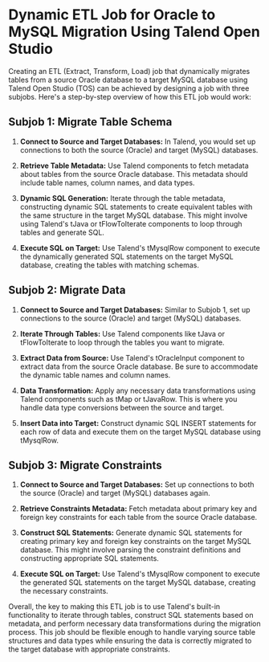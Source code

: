# Dynamic ETL Job for Oracle to MySQL Migration Using Talend Open Studio

Creating an ETL (Extract, Transform, Load) job that dynamically migrates tables from a source Oracle database to a target MySQL database using Talend Open Studio (TOS) can be achieved by designing a job with three subjobs. Here's a step-by-step overview of how this ETL job would work:

## Subjob 1: Migrate Table Schema

1. **Connect to Source and Target Databases:** In Talend, you would set up connections to both the source (Oracle) and target (MySQL) databases.

2. **Retrieve Table Metadata:** Use Talend components to fetch metadata about tables from the source Oracle database. This metadata should include table names, column names, and data types.

3. **Dynamic SQL Generation:** Iterate through the table metadata, constructing dynamic SQL statements to create equivalent tables with the same structure in the target MySQL database. This might involve using Talend's tJava or tFlowToIterate components to loop through tables and generate SQL.

4. **Execute SQL on Target:** Use Talend's tMysqlRow component to execute the dynamically generated SQL statements on the target MySQL database, creating the tables with matching schemas.

## Subjob 2: Migrate Data

1. **Connect to Source and Target Databases:** Similar to Subjob 1, set up connections to the source (Oracle) and target (MySQL) databases.

2. **Iterate Through Tables:** Use Talend components like tJava or tFlowToIterate to loop through the tables you want to migrate.

3. **Extract Data from Source:** Use Talend's tOracleInput component to extract data from the source Oracle database. Be sure to accommodate the dynamic table names and column names.

4. **Data Transformation:** Apply any necessary data transformations using Talend components such as tMap or tJavaRow. This is where you handle data type conversions between the source and target.

5. **Insert Data into Target:** Construct dynamic SQL INSERT statements for each row of data and execute them on the target MySQL database using tMysqlRow.

## Subjob 3: Migrate Constraints

1. **Connect to Source and Target Databases:** Set up connections to both the source (Oracle) and target (MySQL) databases again.

2. **Retrieve Constraints Metadata:** Fetch metadata about primary key and foreign key constraints for each table from the source Oracle database.

3. **Construct SQL Statements:** Generate dynamic SQL statements for creating primary key and foreign key constraints on the target MySQL database. This might involve parsing the constraint definitions and constructing appropriate SQL statements.

4. **Execute SQL on Target:** Use Talend's tMysqlRow component to execute the generated SQL statements on the target MySQL database, creating the necessary constraints.

Overall, the key to making this ETL job is to use Talend's built-in functionality to iterate through tables, construct SQL statements based on metadata, and perform necessary data transformations during the migration process. This job should be flexible enough to handle varying source table structures and data types while ensuring the data is correctly migrated to the target database with appropriate constraints.
